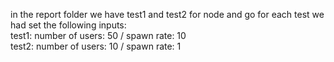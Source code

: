 in the report folder we have test1 and test2 for node and go for each test we had set the following inputs:</br>
test1: number of users: 50 / spawn rate: 10 </br>
test2: number of users: 10 / spawn rate: 1 
